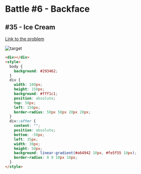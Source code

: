 # Battle #6 - Backface

## #35 - Ice Cream

[Link to the problem](https://cssbattle.dev/play/35)

![target](https://cssbattle.dev/targets/35.png)

```html
<div></div>
<style>
  body {
    background: #293462;
  }
  div {
    width: 100px;
    height: 150px;
    background: #fff1c1;
    position: absolute;
    top: 50px;
    left: 150px;
    border-radius: 50px 50px 20px 20px;
  }
  div::after {
    content: "";
    position: absolute;
    bottom: -50px;
    left: 35px;
    width: 30px;
    height: 50px;
    background: linear-gradient(#a64942 10px, #fe5f55 10px);
    border-radius: 0 0 10px 10px;
  }
</style>
```
